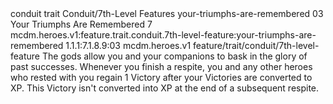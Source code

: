 <ability>
  <metadata>
    <class>conduit</class>
    <feature_type>trait</feature_type>
    <file_dpath>Conduit/7th-Level Features</file_dpath>
    <item_id>your-triumphs-are-remembered</item_id>
    <item_index>03</item_index>
    <item_name>Your Triumphs Are Remembered</item_name>
    <level>7</level>
    <scc>mcdm.heroes.v1:feature.trait.conduit.7th-level-feature:your-triumphs-are-remembered</scc>
    <scdc>1.1.1:7.1.8.9:03</scdc>
    <source>mcdm.heroes.v1</source>
    <type>feature/trait/conduit/7th-level-feature</type>
  </metadata>
  <effects>
    <effect type="mundane">The gods allow you and your companions to bask in the glory of past successes. Whenever you finish a respite, you and any other heroes who rested with you regain 1 Victory after your Victories are converted to XP. This Victory isn&apos;t converted into XP at the end of a subsequent respite.</effect>
  </effects>
</ability>
